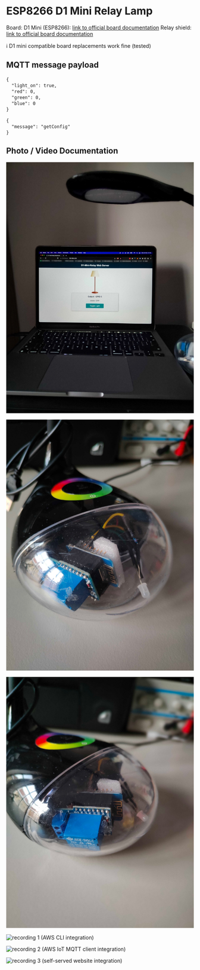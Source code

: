 # ESP8266 D1 Mini Relay Lamp

Board: D1 Mini (ESP8266): [link to official board documentation](https://www.wemos.cc/en/latest/d1/d1_mini.html)
Relay shield: [link to official board documentation](https://www.wemos.cc/en/latest/d1_mini_shield/relay.html)

:information_source: D1 mini compatible board replacements work fine (tested)

## MQTT message payload

```
{
  "light_on": true,
  "red": 0,
  "green": 0,
  "blue": 0
}
```

```
{
  "message": "getConfig"
}
```

## Photo / Video Documentation

![screenshot 1](./screenshots/photo1.jpg)

![screenshot 2](./screenshots/photo2.jpg)

![screenshot 3](./screenshots/photo3.jpg)

![recording 1 (AWS CLI integration)](./screenshots/OK.gif)

![recording 2 (AWS IoT MQTT client integration)](./screenshots/OK2.gif)

![recording 3 (self-served website integration)](./screenshots/OK3.gif)
